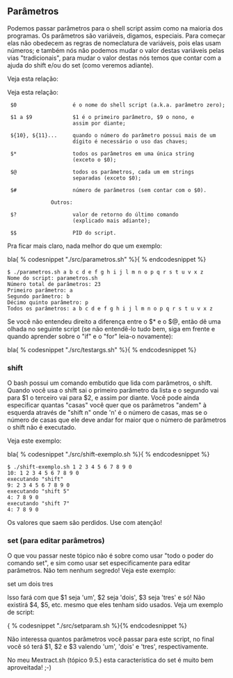 ## Parâmetros

Podemos passar parâmetros para o shell script assim como na maioria
dos programas. Os parâmetros são variáveis, digamos, especiais. Para
começar elas não obedecem as regras de nomeclatura de variáveis, pois
elas usam números; e também nós não podemos mudar o valor destas
variáveis pelas vias "tradicionais", para mudar o valor destas nós temos
que contar com a ajuda do shift e/ou do set (como veremos adiante).

Veja esta relação:

Veja esta relação:

     $0                  é o nome do shell script (a.k.a. parâmetro zero);

     $1 a $9             $1 é o primeiro parâmetro, $9 o nono, e
                         assim por diante;

     ${10}, ${11}...     quando o número do parâmetro possui mais de um
                         dígito é necessário o uso das chaves;

     $*                  todos os parâmetros em uma única string
                         (exceto o $0);

     $@                  todos os parâmetros, cada um em strings
                         separadas (exceto $0);

     $#                  número de parâmetros (sem contar com o $0).

                  Outros:

     $?                  valor de retorno do último comando
                         (explicado mais adiante);

     $$                  PID do script.

Pra ficar mais claro, nada melhor do que um exemplo:

bla{ % codesnippet "./src/parametros.sh" %}{ % endcodesnippet %}

```
$ ./parametros.sh a b c d e f g h i j l m n o p q r s t u v x z
Nome do script: parametros.sh
Número total de parâmetros: 23
Primeiro parâmetro: a
Segundo parâmetro: b
Décimo quinto parâmetro: p
Todos os parâmetros: a b c d e f g h i j l m n o p q r s t u v x z
```


Se você não entendeu direito a diferença entre o $* e o $@, então dê
uma olhada no seguinte script (se não entendê-lo tudo bem, siga em frente
e quando aprender sobre o "if" e o "for" leia-o novamente):

bla{ % codesnippet "./src/testargs.sh" %}{ % endcodesnippet %}



### shift

O bash possui um comando embutido que lida com parâmetros, o shift.
Quando você usa o shift sai o primeiro parâmetro da lista e o segundo vai
para $1 o terceiro vai para $2, e assim por diante. Você pode ainda
especificar quantas "casas" você quer que os parâmetros "andem" à
esquerda através de "shift n" onde 'n' é o número de casas, mas se o
número de casas que ele deve andar for maior que o número de parâmetros
o shift não é executado.

Veja este exemplo:

bla{ % codesnippet "./src/shift-exemplo.sh %}{ % endcodesnippet %}

```
$ ./shift-exemplo.sh 1 2 3 4 5 6 7 8 9 0
10: 1 2 3 4 5 6 7 8 9 0
executando "shift"
9: 2 3 4 5 6 7 8 9 0
executando "shift 5"
4: 7 8 9 0
executando "shift 7"
4: 7 8 9 0
```

Os valores que saem são perdidos. Use com atenção!



### set (para editar parâmetros)

O que vou passar neste tópico não é sobre como usar "todo o poder do
comando set", e sim como usar set especificamente para editar parâmetros.
Não tem nenhum segredo! Veja este exemplo:

set um dois tres

Isso fará com que $1 seja 'um', $2 seja 'dois', $3 seja 'tres' e só!
Não existirá $4, $5, etc. mesmo que eles tenham sido usados. Veja um
exemplo de script:

{ % codesnippet "./src/setparam.sh %}{% endcodesnippet %}

Não interessa quantos parâmetros você passar para este script, no
final você só terá $1, $2 e $3 valendo 'um', 'dois' e 'tres',
respectivamente.

No meu Mextract.sh (tópico 9.5.) esta característica do set é muito
bem aproveitada! ;-)



